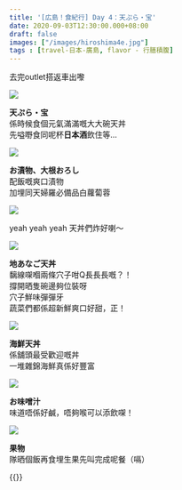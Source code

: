 ```yaml
---
title: '[広島！食紀行] Day 4：天ぷら・宝'
date: 2020-09-03T12:30:00.000+08:00
draft: false
images: ["/images/hiroshima4e.jpg"]
tags : [travel-日本-廣島, flavor - 行膳積腹]
---
```


去完outlet搭返車出嚟

![](/images/hiroshima4e1.jpg)

**天ぷら・宝**  
係時候食個元氣滿滿嘅大大碗天丼  
先嗌嘢食同呢杯**日本酒**飲住等...

![](/images/hiroshima4e2.jpg)

**お漬物、大根おろし**  
配飯嘅爽口漬物  
加埋同天婦羅必備品白蘿蔔蓉  

![](/images/hiroshima4e3.jpg)

yeah yeah yeah 天丼們炸好喇～  

![](/images/hiroshima4e4.jpg)

**地あなご天丼**  
黐線㗎嗰兩條穴子咁Q長長長嘅？！  
撐開晒隻碗邊夠位裝呀  
穴子鮮味彈彈牙  
蔬菜們都係超新鮮爽口好甜，正！

![](/images/hiroshima4e5.jpg)

**海鮮天丼**  
係舖頭最受歡迎嘅丼  
一堆雜錦海鮮真係好豐富

![](/images/hiroshima4e6.jpg)

**お味噌汁**  
味道唔係好鹹，唔夠喉可以添飲㗎！

![](/images/hiroshima4e7.jpg)

**果物**  
隊晒個飯再食埋生果先叫完成呢餐（嗝）
  
  
{{<hiroshima>}}
